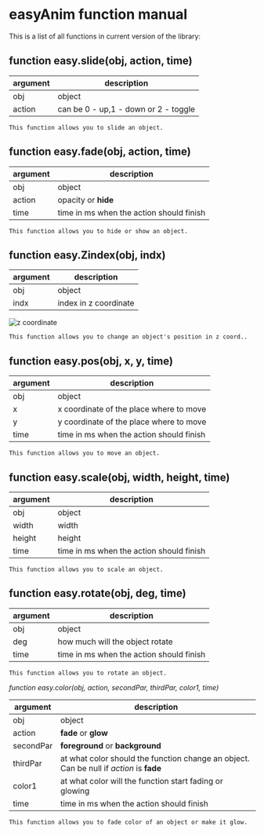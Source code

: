 # easyAnim function manual

This is a list of all functions in current version of the library:

function easy.slide(obj, action, time)
-

| argument | description |
| ------ | ------ |
| obj | object |
| action | can be 0 - up,1 - down or 2 - toggle |

```
This function allows you to slide an object.
```

function easy.fade(obj, action, time)
-

| argument | description |
| ------ | ------ |
| obj | object |
| action | opacity or **hide** |
| time | time in ms when the action should finish |

```
This function allows you to hide or show an object.
```

function easy.Zindex(obj, indx)
-

| argument | description |
| ------ | ------ |
| obj | object |
| indx | index in z coordinate |

![z coordinate](http://i.imgur.com/Zai7O0j.png)

```
This function allows you to change an object's position in z coord..
```

function easy.pos(obj, x, y, time)
-

| argument | description |
| ------ | ------ |
| obj | object |
| x | x coordinate of the place where to move |
| y | y coordinate of the place where to move |
| time | time in ms when the action should finish |

```
This function allows you to move an object.
```

function easy.scale(obj, width, height, time)
-

| argument | description |
| ------ | ------ |
| obj | object |
| width | width |
| height | height |
| time | time in ms when the action should finish |

```
This function allows you to scale an object.
```

function easy.rotate(obj, deg, time)
-

| argument | description |
| ------ | ------ |
| obj | object |
| deg | how much will the object rotate |
| time | time in ms when the action should finish |

```
This function allows you to rotate an object.
```

*function easy.color(obj, action, secondPar, thirdPar, color1, time)*

| argument | description |
| ------ | ------ |
| obj | object |
| action | **fade** or **glow** |
| secondPar | **foreground** or **background** |
| thirdPar | at what color should the function change an object. Can be null if *action* is **fade** |
| color1 | at what color will the function start fading or glowing |
| time | time in ms when the action should finish |

```
This function allows you to fade color of an object or make it glow.
```
